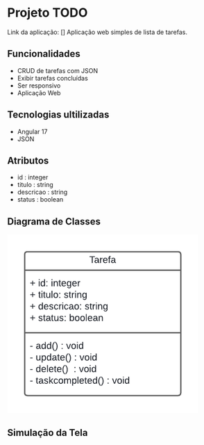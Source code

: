 # Projeto TODO

Link da aplicação: []
Aplicação web simples de lista de tarefas.

## Funcionalidades

- CRUD de tarefas com JSON
- Exibir tarefas concluídas
- Ser responsivo
- Aplicação Web

## Tecnologias ultilizadas

- Angular 17
- JSON
	
## Atributos

- id : integer
- titulo : string
- descricao : string
- status : boolean
	
## Diagrama de Classes
![](https://github.com/mariana-js/project-todo/blob/main/TODO.png)

## Simulação da Tela



